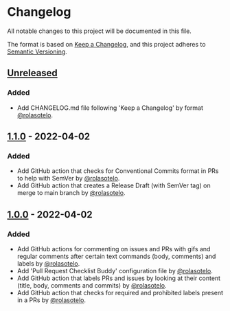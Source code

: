# Changelog

All notable changes to this project will be documented in this file.

The format is based on [Keep a Changelog](https://keepachangelog.com/en/1.0.0/),
and this project adheres to [Semantic Versioning](https://semver.org/spec/v2.0.0.html).

## [Unreleased]

### Added

- Add CHANGELOG.md file following 'Keep a Changelog' by format [@rolasotelo](https://github.com/rolasotelo).

## [1.1.0] - 2022-04-02

### Added

- Add GitHub action that checks for Conventional Commits format in PRs to help with SemVer by [@rolasotelo](https://github.com/rolasotelo).
- Add GitHub action that creates a Release Draft (with SemVer tag) on merge to main branch by [@rolasotelo](https://github.com/rolasotelo).

## [1.0.0] - 2022-04-02

### Added

- Add GitHub actions for commenting on issues and PRs with gifs and regular comments after certain text commands (body, comments) and labels by [@rolasotelo](https://github.com/rolasotelo).
- Add 'Pull Request Checklist Buddy' configuration file by [@rolasotelo](https://github.com/rolasotelo).
- Add GitHub action that labels PRs and issues by looking at their content (title, body, comments and commits) by [@rolasotelo](https://github.com/rolasotelo).
- Add GitHub action that checks for required and prohibited labels present in a PRs by [@rolasotelo](https://github.com/rolasotelo).

[unreleased]: https://github.com/nantli/repo-template/compare/v1.1.0...HEAD
[1.1.0]: https://github.com/nantli/repo-template/compare/v1.0.0...v1.1.0
[1.0.0]: https://github.com/nantli/repo-template/compare/v0.0.0...v1.0.0
